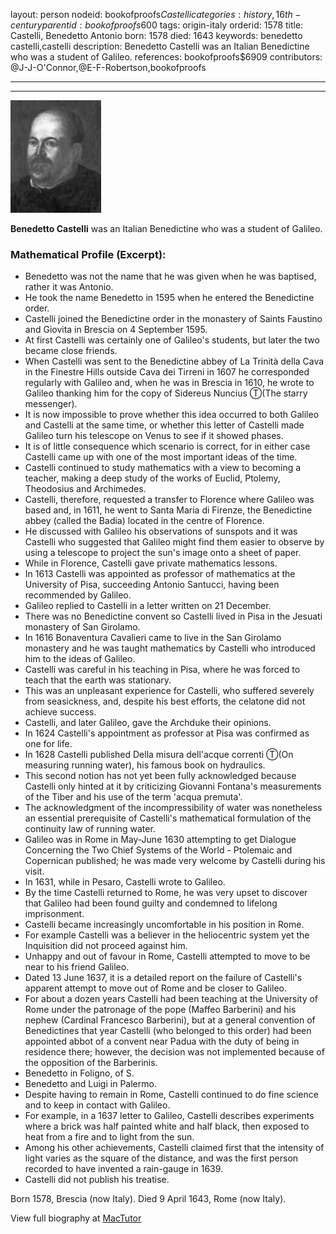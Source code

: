 layout: person
nodeid: bookofproofs$Castelli
categories: history,16th-century
parentid: bookofproofs$600
tags: origin-italy
orderid: 1578
title: Castelli, Benedetto Antonio
born: 1578
died: 1643
keywords: benedetto castelli,castelli
description: Benedetto Castelli was an Italian Benedictine who was a student of Galileo.
references: bookofproofs$6909
contributors: @J-J-O'Connor,@E-F-Robertson,bookofproofs

---



---

![Castelli.jpg](https://github.com/bookofproofs/bookofproofs.github.io/blob/main/_sources/_assets/images/portraits/Castelli.jpg?raw=true)

**Benedetto Castelli** was an Italian Benedictine who was a student of Galileo.

### Mathematical Profile (Excerpt):
* Benedetto was not the name that he was given when he was baptised, rather it was Antonio.
* He took the name Benedetto in 1595 when he entered the Benedictine order.
* Castelli joined the Benedictine order in the monastery of Saints Faustino and Giovita in Brescia on 4 September 1595.
* At first Castelli was certainly one of Galileo's students, but later the two became close friends.
* When Castelli was sent to the Benedictine abbey of La Trinità della Cava in the Finestre Hills outside Cava dei Tirreni in 1607 he corresponded regularly with Galileo and, when he was in Brescia in 1610, he wrote to Galileo thanking him for the copy of Sidereus Nuncius Ⓣ(The starry messenger).
* It is now impossible to prove whether this idea occurred to both Galileo and Castelli at the same time, or whether this letter of Castelli made Galileo turn his telescope on Venus to see if it showed phases.
* It is of little consequence which scenario is correct, for in either case Castelli came up with one of the most important ideas of the time.
* Castelli continued to study mathematics with a view to becoming a teacher, making a deep study of the works of Euclid, Ptolemy, Theodosius and Archimedes.
* Castelli, therefore, requested a transfer to Florence where Galileo was based and, in 1611, he went to Santa Maria di Firenze, the Benedictine abbey (called the Badia) located in the centre of Florence.
* He discussed with Galileo his observations of sunspots and it was Castelli who suggested that Galileo might find them easier to observe by using a telescope to project the sun's image onto a sheet of paper.
* While in Florence, Castelli gave private mathematics lessons.
* In 1613 Castelli was appointed as professor of mathematics at the University of Pisa, succeeding Antonio Santucci, having been recommended by Galileo.
* Galileo replied to Castelli in a letter written on 21 December.
* There was no Benedictine convent so Castelli lived in Pisa in the Jesuati monastery of San Girolamo.
* In 1616 Bonaventura Cavalieri came to live in the San Girolamo monastery and he was taught mathematics by Castelli who introduced him to the ideas of Galileo.
* Castelli was careful in his teaching in Pisa, where he was forced to teach that the earth was stationary.
* This was an unpleasant experience for Castelli, who suffered severely from seasickness, and, despite his best efforts, the celatone did not achieve success.
* Castelli, and later Galileo, gave the Archduke their opinions.
* In 1624 Castelli's appointment as professor at Pisa was confirmed as one for life.
* In 1628 Castelli published Della misura dell'acque correnti Ⓣ(On measuring running water), his famous book on hydraulics.
* This second notion has not yet been fully acknowledged because Castelli only hinted at it by criticizing Giovanni Fontana's measurements of the Tiber and his use of the term 'acqua premuta'.
* The acknowledgment of the incompressibility of water was nonetheless an essential prerequisite of Castelli's mathematical formulation of the continuity law of running water.
* Galileo was in Rome in May-June 1630 attempting to get Dialogue Concerning the Two Chief Systems of the World - Ptolemaic and Copernican published; he was made very welcome by Castelli during his visit.
* In 1631, while in Pesaro, Castelli wrote to Galileo.
* By the time Castelli returned to Rome, he was very upset to discover that Galileo had been found guilty and condemned to lifelong imprisonment.
* Castelli became increasingly uncomfortable in his position in Rome.
* For example Castelli was a believer in the heliocentric system yet the Inquisition did not proceed against him.
* Unhappy and out of favour in Rome, Castelli attempted to move to be near to his friend Galileo.
* Dated 13 June 1637, it is a detailed report on the failure of Castelli's apparent attempt to move out of Rome and be closer to Galileo.
* For about a dozen years Castelli had been teaching at the University of Rome under the patronage of the pope (Maffeo Barberini) and his nephew (Cardinal Francesco Barberini), but at a general convention of Benedictines that year Castelli (who belonged to this order) had been appointed abbot of a convent near Padua with the duty of being in residence there; however, the decision was not implemented because of the opposition of the Barberinis.
* Benedetto in Foligno, of S.
* Benedetto and Luigi in Palermo.
* Despite having to remain in Rome, Castelli continued to do fine science and to keep in contact with Galileo.
* For example, in a 1637 letter to Galileo, Castelli describes experiments where a brick was half painted white and half black, then exposed to heat from a fire and to light from the sun.
* Among his other achievements, Castelli claimed first that the intensity of light varies as the square of the distance, and was the first person recorded to have invented a rain-gauge in 1639.
* Castelli did not publish his treatise.

Born 1578, Brescia (now Italy). Died 9 April 1643, Rome (now Italy).

View full biography at [MacTutor](https://mathshistory.st-andrews.ac.uk/Biographies/Castelli/)
